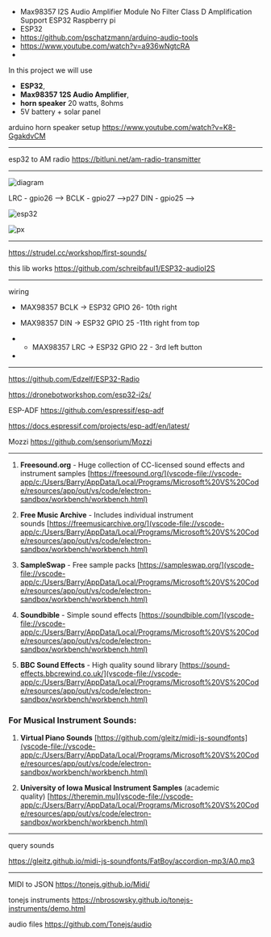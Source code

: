 
- Max98357 I2S Audio Amplifier Module No Filter Class D Amplification Support ESP32 Raspberry pi
- ESP32
- https://github.com/pschatzmann/arduino-audio-tools
- https://www.youtube.com/watch?v=a936wNgtcRA
-


In this project we will use 
- **ESP32**, 
- **Max98357 12S Audio Amplifier**, 
- **horn speaker** 20 watts, 8ohms
- 5V battery + solar panel

arduino horn speaker setup
https://www.youtube.com/watch?v=K8-GgakdvCM


---
esp32 to AM radio
https://bitluni.net/am-radio-transmitter

---
![diagram](https://circuitdigest.com/sites/default/files/circuitdiagram_mic/Interface-MAX98357A-I2S-Module-with-ESP32.png)

LRC - gpio26 --> 
BCLK - gpio27 -->p27
DIN - gpio25 --> 

![esp32](https://www.upesy.com/cdn/shop/files/doc-esp32-pinout-reference-wroom-devkit.png?width=1038)


![px](https://wiki.geekworm.com/images/thumb/3/30/NodeMCU-Specification.jpg/600px-NodeMCU-Specification.jpg)


----
https://strudel.cc/workshop/first-sounds/

this lib works
https://github.com/schreibfaul1/ESP32-audioI2S


---
wiring

- MAX98357 BCLK → ESP32 GPIO 26- 10th right

- MAX98357 DIN → ESP32 GPIO 25 -11th right from top

- - MAX98357 LRC → ESP32 GPIO 22 - 3rd left button
- 


---
https://github.com/Edzelf/ESP32-Radio

https://dronebotworkshop.com/esp32-i2s/


ESP-ADF
https://github.com/espressif/esp-adf

https://docs.espressif.com/projects/esp-adf/en/latest/


Mozzi
https://github.com/sensorium/Mozzi


----
1. **Freesound.org** - Huge collection of CC-licensed sound effects and instrument samples [https://freesound.org/](vscode-file://vscode-app/c:/Users/Barry/AppData/Local/Programs/Microsoft%20VS%20Code/resources/app/out/vs/code/electron-sandbox/workbench/workbench.html)

2. **Free Music Archive** - Includes individual instrument sounds [https://freemusicarchive.org/](vscode-file://vscode-app/c:/Users/Barry/AppData/Local/Programs/Microsoft%20VS%20Code/resources/app/out/vs/code/electron-sandbox/workbench/workbench.html)

3. **SampleSwap** - Free sample packs [https://sampleswap.org/](vscode-file://vscode-app/c:/Users/Barry/AppData/Local/Programs/Microsoft%20VS%20Code/resources/app/out/vs/code/electron-sandbox/workbench/workbench.html)

4. **Soundbible** - Simple sound effects [https://soundbible.com/](vscode-file://vscode-app/c:/Users/Barry/AppData/Local/Programs/Microsoft%20VS%20Code/resources/app/out/vs/code/electron-sandbox/workbench/workbench.html)

5. **BBC Sound Effects** - High quality sound library [https://sound-effects.bbcrewind.co.uk/](vscode-file://vscode-app/c:/Users/Barry/AppData/Local/Programs/Microsoft%20VS%20Code/resources/app/out/vs/code/electron-sandbox/workbench/workbench.html)


### For Musical Instrument Sounds:

1. **Virtual Piano Sounds** [https://github.com/gleitz/midi-js-soundfonts](vscode-file://vscode-app/c:/Users/Barry/AppData/Local/Programs/Microsoft%20VS%20Code/resources/app/out/vs/code/electron-sandbox/workbench/workbench.html)

2. **University of Iowa Musical Instrument Samples** (academic quality) [https://theremin.mu](vscode-file://vscode-app/c:/Users/Barry/AppData/Local/Programs/Microsoft%20VS%20Code/resources/app/out/vs/code/electron-sandbox/workbench/workbench.html)

---

query sounds

https://gleitz.github.io/midi-js-soundfonts/FatBoy/accordion-mp3/A0.mp3

----
MIDI to JSON
https://tonejs.github.io/Midi/

tonejs instruments
https://nbrosowsky.github.io/tonejs-instruments/demo.html

audio files
https://github.com/Tonejs/audio